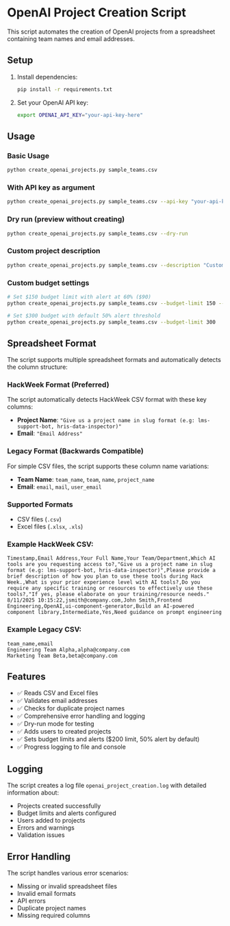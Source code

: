 # OpenAI Project Creation Script

This script automates the creation of OpenAI projects from a spreadsheet containing team names and email addresses.

## Setup

1. Install dependencies:
   ```bash
   pip install -r requirements.txt
   ```

2. Set your OpenAI API key:
   ```bash
   export OPENAI_API_KEY="your-api-key-here"
   ```

## Usage

### Basic Usage
```bash
python create_openai_projects.py sample_teams.csv
```

### With API key as argument
```bash
python create_openai_projects.py sample_teams.csv --api-key "your-api-key"
```

### Dry run (preview without creating)
```bash
python create_openai_projects.py sample_teams.csv --dry-run
```

### Custom project description
```bash
python create_openai_projects.py sample_teams.csv --description "Custom project description"
```

### Custom budget settings
```bash
# Set $150 budget limit with alert at 60% ($90)
python create_openai_projects.py sample_teams.csv --budget-limit 150 --alert-threshold 0.6

# Set $300 budget with default 50% alert threshold
python create_openai_projects.py sample_teams.csv --budget-limit 300
```

## Spreadsheet Format

The script supports multiple spreadsheet formats and automatically detects the column structure:

### HackWeek Format (Preferred)
The script automatically detects HackWeek CSV format with these key columns:
- **Project Name**: `"Give us a project name in slug format (e.g: lms-support-bot, hris-data-inspector)"`  
- **Email**: `"Email Address"`

### Legacy Format (Backwards Compatible)
For simple CSV files, the script supports these column name variations:
- **Team Name**: `team_name`, `team`, `name`, `project_name`
- **Email**: `email`, `mail`, `user_email`

### Supported Formats
- CSV files (`.csv`)
- Excel files (`.xlsx`, `.xls`)

### Example HackWeek CSV:
```csv
Timestamp,Email Address,Your Full Name,Your Team/Department,Which AI tools are you requesting access to?,"Give us a project name in slug format (e.g: lms-support-bot, hris-data-inspector)",Please provide a brief description of how you plan to use these tools during Hack Week.,What is your prior experience level with AI tools?,Do you require any specific training or resources to effectively use these tools?,"If yes, please elaborate on your training/resource needs."
8/11/2025 10:15:22,jsmith@company.com,John Smith,Frontend Engineering,OpenAI,ui-component-generator,Build an AI-powered component library,Intermediate,Yes,Need guidance on prompt engineering
```

### Example Legacy CSV:
```csv
team_name,email
Engineering Team Alpha,alpha@company.com
Marketing Team Beta,beta@company.com
```

## Features

- ✅ Reads CSV and Excel files
- ✅ Validates email addresses
- ✅ Checks for duplicate project names
- ✅ Comprehensive error handling and logging
- ✅ Dry-run mode for testing
- ✅ Adds users to created projects
- ✅ Sets budget limits and alerts ($200 limit, 50% alert by default)
- ✅ Progress logging to file and console

## Logging

The script creates a log file `openai_project_creation.log` with detailed information about:
- Projects created successfully
- Budget limits and alerts configured
- Users added to projects
- Errors and warnings
- Validation issues

## Error Handling

The script handles various error scenarios:
- Missing or invalid spreadsheet files
- Invalid email formats
- API errors
- Duplicate project names
- Missing required columns